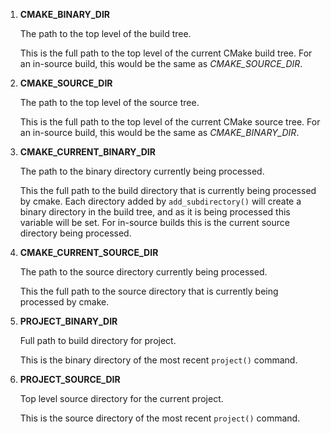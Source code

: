  1. **CMAKE_BINARY_DIR**
	
	The path to the top level of the build tree.
	
	This is the full path to the top level of the current CMake build tree. For an in-source build, this would be the same as *CMAKE_SOURCE_DIR*.
	
2. **CMAKE_SOURCE_DIR**
	
	The path to the top level of the source tree.
	
	This is the full path to the top level of the current CMake source tree. For an in-source build, this would be the same as *CMAKE_BINARY_DIR*.
	
3. **CMAKE_CURRENT_BINARY_DIR**
	
	The path to the binary directory currently being processed.
	
	This the full path to the build directory that is currently being processed by cmake. Each directory added by `add_subdirectory()` will create a binary directory in the build tree, and as it is being processed this variable will be set. For in-source builds this is the current source directory being processed.
	
4. **CMAKE_CURRENT_SOURCE_DIR**
	
	The path to the source directory currently being processed.
	
	This the full path to the source directory that is currently being processed by cmake.
	
5. **PROJECT_BINARY_DIR**
	
	Full path to build directory for project.
	
	This is the binary directory of the most recent `project()` command.
	
6. **PROJECT_SOURCE_DIR**
	
	Top level source directory for the current project.
	
	This is the source directory of the most recent `project()` command.
<!--stackedit_data:
eyJoaXN0b3J5IjpbMTUxNzg0ODYyOV19
-->